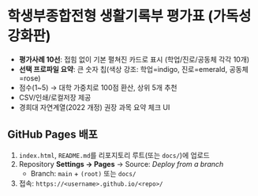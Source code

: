 # 학생부종합전형 생활기록부 평가표 (가독성 강화판)

- **평가사례 10선**: 접힘 없이 기본 펼쳐진 카드로 표시 (학업/진로/공동체 각각 10개)
- **선택 프로파일 요약**: 큰 숫자 칩(색상 강조: 학업=indigo, 진로=emerald, 공동체=rose)
- 점수(1~5) → 대학 가중치로 100점 환산, 상위 5개 추천
- CSV/인쇄/로컬저장 제공
- 경희대 자연계열(2022 개정) 권장 과목 요약 체크 UI

## GitHub Pages 배포
1. `index.html`, `README.md`를 리포지토리 루트(또는 `docs/`)에 업로드
2. Repository **Settings → Pages** → Source: *Deploy from a branch*
   - Branch: `main` + `(root)` 또는 `docs/`
3. 접속: `https://<username>.github.io/<repo>/`
